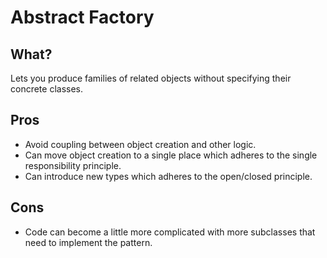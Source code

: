# Abstract Factory

## What?

Lets you produce families of related objects without specifying their concrete classes.

## Pros

* Avoid coupling between object creation and other logic.
* Can move object creation to a single place which adheres to the single responsibility principle.
* Can introduce new types which adheres to the open/closed principle.

## Cons

* Code can become a little more complicated with more subclasses that need to implement the pattern.
